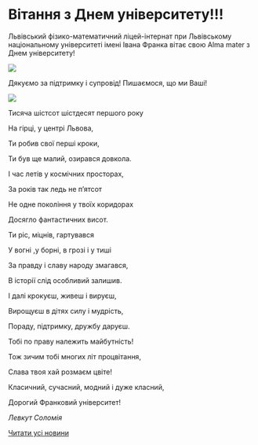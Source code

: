 # Вітання з Днем університету!!!

Львівський фізико-математичний ліцей-інтернат при Львівському національному університеті імені Івана Франка вітає свою Alma mater з Днем університету!


![](/images/blog/вітання-з-днем-університету/універ18.jpg)


Дякуємо за підтримку і супровід! Пишаємося, що ми Ваші!


![](/images/blog/вітання-з-днем-університету/ліцей2018.jpg)



Тисяча шістсот шістдесят першого року

На гірці, у центрі Львова,

Ти робив свої перші кроки,

Ти був ще малий, озирався довкола.

І час летів у космічних просторах,

За років так ледь не п’ятсот

Не одне покоління у твоїх коридорах

Досягло фантастичних висот.

Ти ріс, міцнів, гартувався

У вогні ,у борні, в грозі і у тиші

За правду і славу народу змагався,

В історії слід особливий залишив.

І далі крокуєш, живеш і вируєш,

Вирощуєш в дітях силу і мудрість,

Пораду, підтримку, дружбу даруєш.

Тобі по праву належить майбутність!

Тож зичим тобі многих літ процвітання,

Слава твоя хай розмаєм цвіте!

Класичний, сучасний, модний і дуже класний,

Дорогий Франковий університет!

*Левкут Соломія*



[Читати усі новини](/news)

